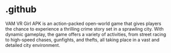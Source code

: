 # .github
VAM VR Girl APK is an action-packed open-world game that gives players the chance to experience a thrilling crime story set in a sprawling city. With dynamic gameplay, the game offers a variety of activities, from street racing to high-speed chases, gunfights, and thefts, all taking place in a vast and detailed city environment.
